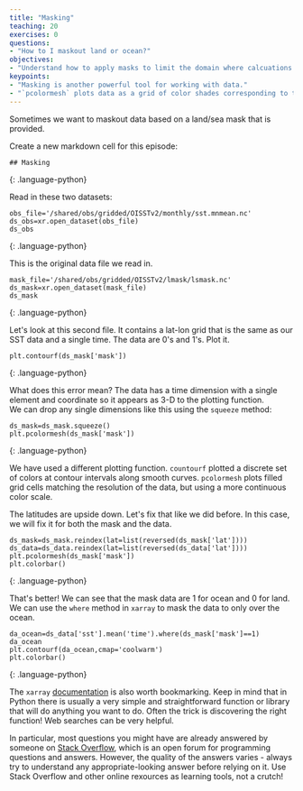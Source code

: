 ```yaml
---
title: "Masking"
teaching: 20
exercises: 0
questions:
- "How to I maskout land or ocean?"
objectives:
- "Understand how to apply masks to limit the domain where calcuations or plotting occurs."
keypoints:
- "Masking is another powerful tool for working with data."
- "`pcolormesh` plots data as a grid of color shades corresponding to the data's grid"
---
```


Sometimes we want to maskout data based on a land/sea mask that is provided. 

Create a new markdown cell for this episode:

~~~
## Masking
~~~
{: .language-python}

Read in these two datasets:

~~~
obs_file='/shared/obs/gridded/OISSTv2/monthly/sst.mnmean.nc'
ds_obs=xr.open_dataset(obs_file)
ds_obs
~~~
{: .language-python}

This is the original data file we read in.

~~~
mask_file='/shared/obs/gridded/OISSTv2/lmask/lsmask.nc'
ds_mask=xr.open_dataset(mask_file)
ds_mask
~~~
{: .language-python}

Let's look at this second file.  It contains a lat-lon grid that is the same as our SST data and a single time.  The data are 0's and 1's.  Plot it.

~~~
plt.contourf(ds_mask['mask'])
~~~
{: .language-python}

What does this error mean? 
The data has a time dimension with a single element and coordinate so it appears as 3-D to the plotting function.  
We can drop any single dimensions like this using the `squeeze` method:

~~~
ds_mask=ds_mask.squeeze()
plt.pcolormesh(ds_mask['mask'])
~~~
{: .language-python}

We have used a different plotting function.
`countourf` plotted a discrete set of colors at contour intervals along smooth curves.
`pcolormesh` plots filled grid cells matching the resolution of the data, but using a more continuous color scale.

The latitudes are upside down.  Let's fix that like we did before. In this case, we will
fix it for both the mask and the data.

~~~
ds_mask=ds_mask.reindex(lat=list(reversed(ds_mask['lat'])))
ds_data=ds_data.reindex(lat=list(reversed(ds_data['lat'])))
plt.pcolormesh(ds_mask['mask'])
plt.colorbar()
~~~
{: .language-python}

That's better! We can see that the mask data are 1 for ocean and 0 for land. 
We can use the `where` method in `xarray` to mask the data to only over the ocean.

~~~
da_ocean=ds_data['sst'].mean('time').where(ds_mask['mask']==1)
da_ocean
plt.contourf(da_ocean,cmap='coolwarm')
plt.colorbar()
~~~
{: .language-python}

The `xarray` [documentation](http://xarray.pydata.org/en/stable/api.html) is also worth bookmarking. 
Keep in mind that in Python there is usually a very simple and straightforward function or library that will do anything you want to do.
Often the trick is discovering the right function!
Web searches can be very helpful. 

In particular, most questions you might have are already answered by someone on [Stack Overflow](https://stackoverflow.com), which is an open forum for programming questions and answers. 
However, the quality of the answers varies - always try to understand any appropriate-looking answer before relying on it. 
Use Stack Overflow and other online rexources as learning tools, not a crutch!
